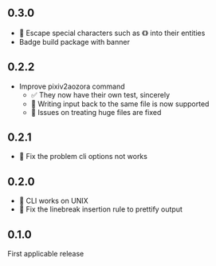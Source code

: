 0.3.0
-----

* :art: Escape special characters such as 《》 into their entities
* Badge build package with banner

0.2.2
-----

* Improve pixiv2aozora command
  - :white_check_mark: They now have their own test, sincerely
  - :art: Writing input back to the same file is now supported
  - :bug: Issues on treating huge files are fixed

0.2.1
-----

* :bug: Fix the problem cli options not works

0.2.0
-----

* :bug: CLI works on UNIX
* :information_desk_person: Fix the linebreak insertion rule to prettify output

0.1.0
-----

First applicable release
